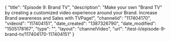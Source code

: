 {
    "title": "Episode 9: Brand TV",
    "description": "Make your own \"Brand TV\" by creating a customized video experience around your Brand. Increase Brand awareness and Sales with TVPage!",
    "channelid": "117404170",
    "videoid": "117404151",
    "date_created": "1387326790",
    "date_modified": "1505178167",
    "type": "",
    "layout": "channelVideo",
    "url": "\/test-ii\/episode-9-brand-tv\/117404170-117404151"
}